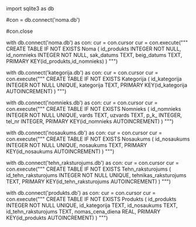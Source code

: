 import sqlite3 as db

#con = db.connect('noma.db')

#con.close



with db.connect('noma.db') as con:
    cur = con.cursor
    cur = con.execute(""" CREATE TABLE IF NOT EXISTS Noma (
	id_produkts	INTEGER NOT NULL,
	id_nomnieks	INTEGER NOT NULL,
	sak_datums TEXT,
	beig_datums	TEXT,
	PRIMARY KEY(id_produkts,id_nomnieks)
)
                      """)

with db.connect('kategorija.db') as con:
    cur = con.cursor
    cur = con.execute(""" CREATE TABLE IF NOT EXISTS Kategorija (
	id_kategorija	INTEGER NOT NULL UNIQUE,
	kategorija	TEXT,
	PRIMARY KEY(id_kategorija AUTOINCREMENT)
)
                      """)

with db.connect('nomnieks.db') as con:
    cur = con.cursor
    cur = con.execute(""" CREATE TABLE IF NOT EXISTS Nomnieks (
	id_nomnieks	INTEGER NOT NULL UNIQUE,
	vards	TEXT,
	uzvards	TEXT,
	p_k_	INTEGER,
	tel_nr	INTEGER,
	PRIMARY KEY(id_nomnieks AUTOINCREMENT)
)
                      """)

with db.connect('nosaukums.db') as con:
    cur = con.cursor
    cur = con.execute(""" CREATE TABLE IF NOT EXISTS Nosaukums (
	id_nosaukums	INTEGER NOT NULL UNIQUE,
	nosaukums	TEXT,
	PRIMARY KEY(id_nosaukums AUTOINCREMENT)
)
                      """)

with db.connect('tehn_raksturojums.db') as con:
    cur = con.cursor
    cur = con.execute(""" CREATE TABLE IF NOT EXISTS Tehn_raksturojums (
	id_tehn_raksturojums	INTEGER NOT NULL UNIQUE,
	tehnikas_raksturojums	TEXT,
	PRIMARY KEY(id_tehn_raksturojums AUTOINCREMENT)
)
                      """)

with db.connect('produkts.db') as con:
    cur = con.cursor
    cur = con.execute(""" CREATE TABLE IF NOT EXISTS Produkts (
	id_produkts	INTEGER NOT NULL UNIQUE,
	id_kategorija	TEXT,
	id_nosaukums	TEXT,
	id_tehn_raksturojums	TEXT,
	nomas_cena_diena	REAL,
	PRIMARY KEY(id_produkts AUTOINCREMENT)
)
                      """)
